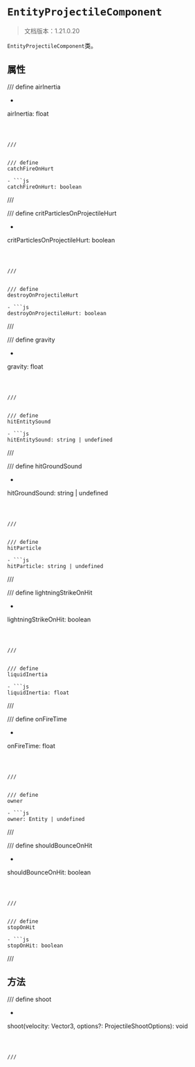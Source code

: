 # `EntityProjectileComponent`

> 文档版本：1.21.0.20

`EntityProjectileComponent`类。

## 属性

/// define
airInertia

- ```js
airInertia: float
```



///


/// define
catchFireOnHurt

- ```js
catchFireOnHurt: boolean
```



///


/// define
critParticlesOnProjectileHurt

- ```js
critParticlesOnProjectileHurt: boolean
```



///


/// define
destroyOnProjectileHurt

- ```js
destroyOnProjectileHurt: boolean
```



///


/// define
gravity

- ```js
gravity: float
```



///


/// define
hitEntitySound

- ```js
hitEntitySound: string | undefined
```



///


/// define
hitGroundSound

- ```js
hitGroundSound: string | undefined
```



///


/// define
hitParticle

- ```js
hitParticle: string | undefined
```



///


/// define
lightningStrikeOnHit

- ```js
lightningStrikeOnHit: boolean
```



///


/// define
liquidInertia

- ```js
liquidInertia: float
```



///


/// define
onFireTime

- ```js
onFireTime: float
```



///


/// define
owner

- ```js
owner: Entity | undefined
```



///


/// define
shouldBounceOnHit

- ```js
shouldBounceOnHit: boolean
```



///


/// define
stopOnHit

- ```js
stopOnHit: boolean
```



///


## 方法

/// define
shoot

- ```js
shoot(velocity: Vector3, options?: ProjectileShootOptions): void
```



///

